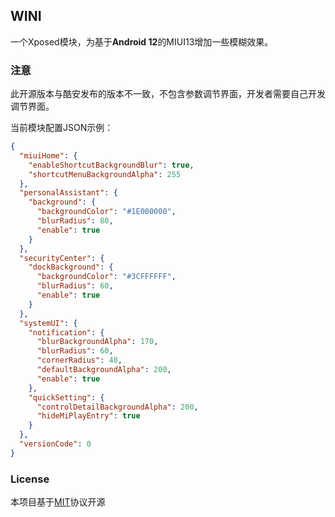 ## WINI
一个Xposed模块，为基于**Android 12**的MIUI13增加一些模糊效果。

### 注意
此开源版本与酷安发布的版本不一致，不包含参数调节界面，开发者需要自己开发调节界面。    

当前模块配置JSON示例：
```json
{
  "miuiHome": {
    "enableShortcutBackgroundBlur": true,
    "shortcutMenuBackgroundAlpha": 255
  },
  "personalAssistant": {
    "background": {
      "backgroundColor": "#1E000000",
      "blurRadius": 80,
      "enable": true
    }
  },
  "securityCenter": {
    "dockBackground": {
      "backgroundColor": "#3CFFFFFF",
      "blurRadius": 60,
      "enable": true
    }
  },
  "systemUI": {
    "notification": {
      "blurBackgroundAlpha": 170,
      "blurRadius": 60,
      "cornerRadius": 48,
      "defaultBackgroundAlpha": 200,
      "enable": true
    },
    "quickSetting": {
      "controlDetailBackgroundAlpha": 200,
      "hideMiPlayEntry": true
    }
  },
  "versionCode": 0
}
```

### License
本项目基于[MIT](https://github.com/ouhoukyo/WINI/blob/main/LICENSE)协议开源
